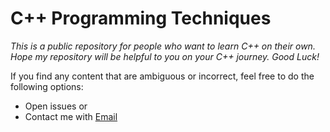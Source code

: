 # C++ Programming Techniques

*This is a public repository for people who want to learn C++ on their own. Hope my repository will be helpful to you on your C++ journey. Good Luck!*

If you find any content that are ambiguous or incorrect, feel free to do the following options:

* Open issues or
* Contact me with [Email](chris322322@gmail.com)